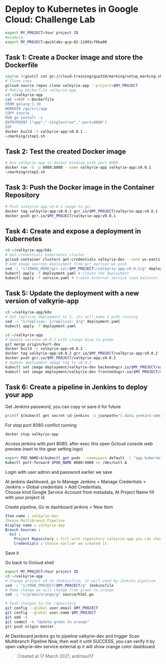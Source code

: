 # Deploy to Kubernetes in Google Cloud: Challenge Lab
```bash
export MY_PROJECT=Your project ID
#example,
export MY_PROJECT=qwiklabs-gcp-02-11881cf6ba00
```
## Task 1: Create a Docker image and store the Dockerfile
```bash
source <(gsutil cat gs://cloud-training/gsp318/marking/setup_marking.sh)
# Clone repo
gcloud source repos clone valkyrie-app --project=$MY_PROJECT
# Making Dockerfile valkyrie-app
cd ~/valkyrie-app
cat <<EOF > Dockerfile
FROM golang:1.10
WORKDIR /go/src/app
COPY source .
RUN go install -v
ENTRYPOINT ["app","-single=true","-port=8080"]
EOF
docker build -t valkyrie-app:v0.0.1 .
~/marking/step1.sh
```
## Task 2: Test the created Docker image
```bash
# Run valkyrie-app in docker binding with port 8080
docker run -d -p 8080:8080 --name valkyrie-app valkyrie-app:v0.0.1
~/marking/step2.sh
```

## Task 3: Push the Docker image in the Container Repository
```bash
# Push valkyrie-app:v0.0.1 image to gcr
docker tag valkyrie-app:v0.0.1 gcr.io/$MY_PROJECT/valkyrie-app:v0.0.1
docker push gcr.io/$MY_PROJECT/valkyrie-app:v0.0.1
```
## Task 4: Create and expose a deployment in Kubernetes
```bash
cd ~/valkyrie-app/k8s
# Get credentials kubernetes cluster
gcloud container clusters get-credentials valkyrie-dev --zone us-east1-d --project $MY_PROJECT
# Add image sources deployment from gcr earlier we push
sed -i "s/IMAGE_HERE/gcr.io\/$MY_PROJECT\/valkyrie-app:v0.0.1/g" deployment.yaml
kubectl apply -f deployment.yaml # Create the deployment
kubectl apply -f service.yaml # Create external service load balancer
```
## Task 5: Update the deployment with a new version of valkyrie-app
```bash
cd ~/valkyrie-app/k8s
# Set replicas deployment to 3, its will make 3 pods running
sed -i "s/replicas: 1/replicas: 3/g" deployment.yaml
kubectl apply -f deployment.yaml

cd ~/valkyrie-app
# Update version v0.0.2 with change blue to green
git merge origin/kurt-dev
docker build -t valkyrie-app:v0.0.2 .
docker tag valkyrie-app:v0.0.2 gcr.io/$MY_PROJECT/valkyrie-app:v0.0.2
docker push gcr.io/$MY_PROJECT/valkyrie-app:v0.0.2
# Update deployment image tag to v0.0.2
kubectl set image deployment/valkyrie-dev backend=gcr.io/$MY_PROJECT/valkyrie-app:v0.0.2
kubectl set image deployment/valkyrie-dev frontend=gcr.io/$MY_PROJECT/valkyrie-app:v0.0.2
```
## Task 6: Create a pipeline in Jenkins to deploy your app
Get Jenkins password, you can copy or save it for future
```bash
printf $(kubectl get secret cd-jenkins -o jsonpath="{.data.jenkins-admin-password}" | base64 --decode);echo
```
For stop port 8080 conflict running
```bash
docker stop valkyrie-app
```
Access jenkins with port 8080, after exec this open Gcloud console web preview (next to the gear setting logo)
```bash
export POD_NAME=$(kubectl get pods --namespace default -l "app.kubernetes.io/component=jenkins-master" -l "app.kubernetes.io/instance=cd" -o jsonpath="{.items[0].metadata.name}")
kubectl port-forward $POD_NAME 8080:8080 >> /dev/null &
```
Login with user admin and password earlier we save

At jenkins dashboard, go to Manage Jenkins > Manage Credentials > Jenkins > Global credentials > Add Credentials,  
Choose kind Google Service Account from metadata, At Project Name fill with your project id

Create pipeline, Go to dashboard jenkins > New Item  
```yaml
Item name : valkyrie-dev
Choose Multibranch Pipeline
Display name : valkyrie-app
Branch Sources :
  Git :
    Project Repository : Fill with repository valkyrie-app you can check it in Source Repository GCP, example https://source.developers.google.com/p/qwiklabs-gcp-02-11881cf6ba00/r/valkyrie-app
    Credentials : Choose earlier we created it
```
Save it

Go back to Gcloud shell
```bash
export MY_PROjECT=Your project ID
cd ~/valkyrie-app
# Change project id in Jenkinsfile, it will used by Jenkins pipeline
sed -i "s/YOUR_PROJECT/$MY_PROJECT/g" Jenkinsfile
# Make change we will change from green to orange
sed -i "s/green/orange/g" source/html.go
```
```bash
# Push changes to the repository
git config --global user.email $MY_PROJECT
git config --global user.name $MY_PROJECT
git add -A
git commit -m "Update green to orange"
git push origin master
```

At Dashboard jenkins go to pipeline valkyrie-dev and trigger Scan Multibranch Pipeline Now, then wait it until SUCCESS, you can verify it by open valkyrie-dev service external ip it will show orange color dashboard
> Created at 17 March 2021, ardimaul17
